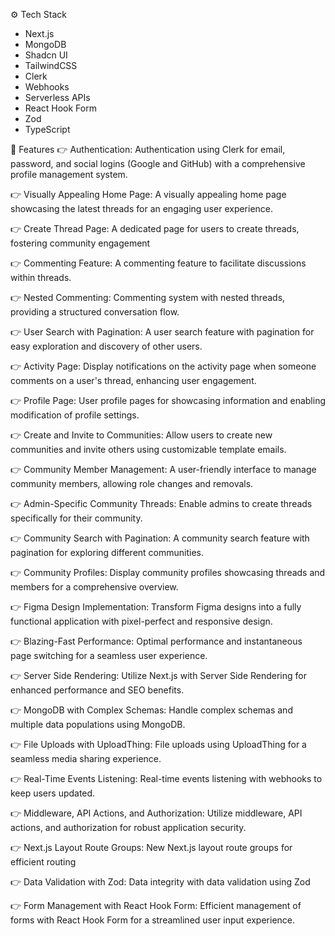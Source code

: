 ⚙️ Tech Stack
- Next.js
- MongoDB
- Shadcn UI
- TailwindCSS
- Clerk
- Webhooks
- Serverless APIs
- React Hook Form
- Zod
- TypeScript


🔋 Features
👉 Authentication: Authentication using Clerk for email, password, and social logins (Google and GitHub) with a comprehensive profile management system.

👉 Visually Appealing Home Page: A visually appealing home page showcasing the latest threads for an engaging user experience.

👉 Create Thread Page: A dedicated page for users to create threads, fostering community engagement

👉 Commenting Feature: A commenting feature to facilitate discussions within threads.

👉 Nested Commenting: Commenting system with nested threads, providing a structured conversation flow.

👉 User Search with Pagination: A user search feature with pagination for easy exploration and discovery of other users.

👉 Activity Page: Display notifications on the activity page when someone comments on a user's thread, enhancing user engagement.

👉 Profile Page: User profile pages for showcasing information and enabling modification of profile settings.

👉 Create and Invite to Communities: Allow users to create new communities and invite others using customizable template emails.

👉 Community Member Management: A user-friendly interface to manage community members, allowing role changes and removals.

👉 Admin-Specific Community Threads: Enable admins to create threads specifically for their community.

👉 Community Search with Pagination: A community search feature with pagination for exploring different communities.

👉 Community Profiles: Display community profiles showcasing threads and members for a comprehensive overview.

👉 Figma Design Implementation: Transform Figma designs into a fully functional application with pixel-perfect and responsive design.

👉 Blazing-Fast Performance: Optimal performance and instantaneous page switching for a seamless user experience.

👉 Server Side Rendering: Utilize Next.js with Server Side Rendering for enhanced performance and SEO benefits.

👉 MongoDB with Complex Schemas: Handle complex schemas and multiple data populations using MongoDB.

👉 File Uploads with UploadThing: File uploads using UploadThing for a seamless media sharing experience.

👉 Real-Time Events Listening: Real-time events listening with webhooks to keep users updated.

👉 Middleware, API Actions, and Authorization: Utilize middleware, API actions, and authorization for robust application security.

👉 Next.js Layout Route Groups: New Next.js layout route groups for efficient routing

👉 Data Validation with Zod: Data integrity with data validation using Zod

👉 Form Management with React Hook Form: Efficient management of forms with React Hook Form for a streamlined user input experience.

